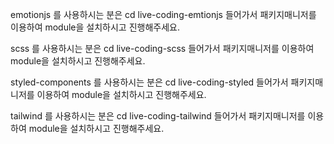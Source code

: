 emotionjs 를 사용하시는 분은 cd live-coding-emtionjs 들어가서 패키지매니저를 이용하여 module을 설치하시고 진행해주세요.

scss 를 사용하시는 분은 cd live-coding-scss 들어가서 패키지매니저를 이용하여 module을 설치하시고 진행해주세요.

styled-components 를 사용하시는 분은 cd live-coding-styled 들어가서 패키지매니저를 이용하여 module을 설치하시고 진행해주세요.

tailwind 를 사용하시는 분은 cd live-coding-tailwind 들어가서 패키지매니저를 이용하여 module을 설치하시고 진행해주세요.